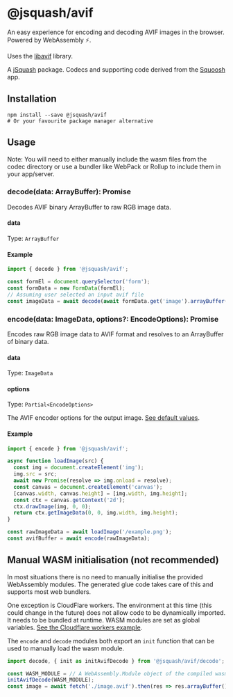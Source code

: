 # @jsquash/avif

An easy experience for encoding and decoding AVIF images in the browser. Powered by WebAssembly ⚡️.

Uses the [libavif](https://github.com/AOMediaCodec/libavif) library.

A [jSquash](https://github.com/jamsinclair/jSquash) package. Codecs and supporting code derived from the [Squoosh](https://github.com/GoogleChromeLabs/squoosh) app.

## Installation

```shell
npm install --save @jsquash/avif
# Or your favourite package manager alternative
```

## Usage

Note: You will need to either manually include the wasm files from the codec directory or use a bundler like WebPack or Rollup to include them in your app/server.

### decode(data: ArrayBuffer): Promise<ImageData>

Decodes AVIF binary ArrayBuffer to raw RGB image data.

#### data
Type: `ArrayBuffer`

#### Example
```js
import { decode } from '@jsquash/avif';

const formEl = document.querySelector('form');
const formData = new FormData(formEl);
// Assuming user selected an input avif file
const imageData = await decode(await formData.get('image').arrayBuffer());
```

### encode(data: ImageData, options?: EncodeOptions): Promise<ArrayBuffer>

Encodes raw RGB image data to AVIF format and resolves to an ArrayBuffer of binary data.

#### data
Type: `ImageData`

#### options
Type: `Partial<EncodeOptions>`

The AVIF encoder options for the output image. [See default values](./meta.ts).

#### Example
```js
import { encode } from '@jsquash/avif';

async function loadImage(src) {
  const img = document.createElement('img');
  img.src = src;
  await new Promise(resolve => img.onload = resolve);
  const canvas = document.createElement('canvas');
  [canvas.width, canvas.height] = [img.width, img.height];
  const ctx = canvas.getContext('2d');
  ctx.drawImage(img, 0, 0);
  return ctx.getImageData(0, 0, img.width, img.height);
}

const rawImageData = await loadImage('/example.png');
const avifBuffer = await encode(rawImageData);
```

## Manual WASM initialisation (not recommended)

In most situations there is no need to manually initialise the provided WebAssembly modules.
The generated glue code takes care of this and supports most web bundlers.

One exception is CloudFlare workers. The environment at this time (this could change in the future) does not allow code to be dynamically imported. It needs to be bundled at runtime. WASM modules are set as global variables. [See the Cloudflare workers example](examples/cloudflare-worker).

The `encode` and `decode` modules both export an `init` function that can be used to manually load the wasm module.

```js
import decode, { init as initAvifDecode } from '@jsquash/avif/decode';

const WASM_MODULE = // A WebAssembly.Module object of the compiled wasm binary
initAvifDecode(WASM_MODULE);
const image = await fetch('./image.avif').then(res => res.arrayBuffer()).then(decode);
```
